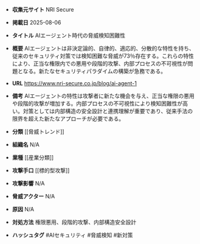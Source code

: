 - **収集元サイト**
NRI Secure

- **掲載日**
2025-08-06

- **タイトル**
AIエージェント時代の脅威検知困難性

- **概要**
AIエージェントは非決定論的、自律的、適応的、分散的な特性を持ち、従来のセキュリティ対策では検知困難な脅威が73％存在する。これらの特性により、正当な権限内での悪用や段階的攻撃、内部プロセスの不可視性が問題となる。新たなセキュリティパラダイムの構築が急務である。

- **URL**
https://www.nri-secure.co.jp/blog/ai-agent-1

- **備考**
AIエージェントの特性は攻撃者に新たな機会を与え、正当な権限の悪用や段階的攻撃が増加する。内部プロセスの不可視性により検知困難性が高い。対策としては内部構造の安全設計と連携理解が重要であり、従来手法の限界を超えた新たなアプローチが必要である。

- **分類**
[[脅威トレンド]]

- **組織名**
N/A

- **業種**
[[産業分類]]

- **攻撃手口**
[[標的型攻撃]]

- **攻撃影響**
N/A

- **脅威アクター**
N/A

- **原因**
N/A

- **対処方法**
権限悪用、段階的攻撃、内部構造安全設計

- **ハッシュタグ**
#AIセキュリティ #脅威検知 #新対策
